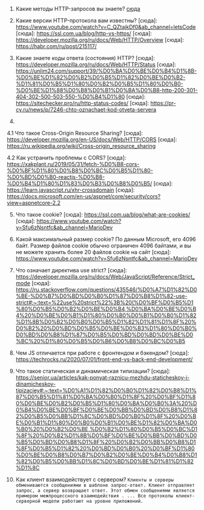 1. Какие методы HTTP-запросов вы знаете? 
[сюда](https://zametkinapolyah.ru/servera-i-protokoly/tema-7-opredelenie-metodov-http-http-method-definitions-metody-http-zaprosov.html)

2. Какие версии HTTP-протокола вам известны? 
[сюда]: https://www.youtube.com/watch?v=C_QZtajkDf0&ab_channel=letsCode
[сюда]: https://ssl.com.ua/blog/http-vs-https/
[сюда]: https://developer.mozilla.org/ru/docs/Web/HTTP/Overview
[сюда]: https://habr.com/ru/post/215117/

3. Какие знаете коды ответа (состояния) HTTP?
[сюда]: https://developer.mozilla.org/ru/docs/Web/HTTP/Status
[сюда]: https://unlim24.com/support/39/%D0%BA%D0%BE%D0%B4%D1%8B-%D0%BE%D1%82%D0%B2%D0%B5%D1%82%D0%BE%D0%B2-%D1%81%D0%B5%D1%80%D0%B2%D0%B5%D1%80%D0%B0-%D0%BE%D1%88%D0%B8%D0%B1%D0%BA%D0%B8-http-200-301-404-302-500-503-550-%D0%B4%D1%80
[сюда]: https://sitechecker.pro/ru/http-status-codes/
[сюда]: https://pr-cy.ru/news/p/7246-chto-oznachaet-kod-otveta-servera

4. 
4.1 Что такое Cross-Origin Resource Sharing? 
[сюда]: https://developer.mozilla.org/en-US/docs/Web/HTTP/CORS
[сюда]: https://ru.wikipedia.org/wiki/Cross-origin_resource_sharing

4.2 Как устранить проблемы с CORS?
[сюда]: https://xakplant.ru/2019/05/31/fetch-%D0%B8-cors-%D0%BF%D1%80%D0%B8%D0%BC%D0%B5%D1%80-%D0%BD%D0%B0-reactjs-%D0%B8-%D0%B4%D1%80%D1%83%D0%B3%D0%B8%D0%B5/
[сюда]: https://learn.javascript.ru/xhr-crossdomain
[сюда]: https://docs.microsoft.com/en-us/aspnet/core/security/cors?view=aspnetcore-2.2

5. Что такое cookie?
[сюда]: https://ssl.com.ua/blog/what-are-cookies/
[сюда]: https://www.youtube.com/watch?v=Sfu6zNsntfc&ab_channel=MarioDev

6. Какой максимальный размер cookie?
По данным Microsoft, его 4096 байт. Размер файлов cookie обычно ограничен 4096 байтами, и вы не можете хранить более 20 файлов cookie на сайт
[сюда]: https://www.youtube.com/watch?v=Sfu6zNsntfc&ab_channel=MarioDev

7. Что означает директива use strict?
[сюда]: https://developer.mozilla.org/ru/docs/Web/JavaScript/Reference/Strict_mode
[сюда]: https://ru.stackoverflow.com/questions/435546/%D0%A7%D1%82%D0%BE-%D0%B7%D0%BD%D0%B0%D1%87%D0%B8%D1%82-use-strict#:~:text=%22use%20strict%22%3B%20(%D0%BF%D0%B5%D1%80%D0%B5%D0%B2%D0%BE%D0%B4,%D0%BA%D0%BE%D0%B4%20%D0%BE%D0%B1%D1%80%D0%B0%D0%B1%D0%B0%D1%82%D1%8B%D0%B2%D0%B0%D0%B5%D1%82%D1%81%D1%8F%20%D0%B2%20%D0%BD%D0%B5%D0%BE%D0%B3%D1%80%D0%B0%D0%BD%D0%B8%D1%87%D0%B5%D0%BD%D0%BD%D0%BE%D0%BC%20%D1%80%D0%B5%D0%B6%D0%B8%D0%BC%D0%B5

8. Чем JS отличается при работе с фронтендом и бэкендом?
[сюда]: https://techrocks.ru/2020/07/01/front-end-vs-back-end-development/

9. Что такое статическая и динамическая типизации?
[сюда]: https://senior.ua/articles/kak-ponyat-raznicu-mezhdu-staticheskoy-i-dinamicheskoy-tipizaciey#:~:text=%D0%A1%D1%82%D0%B0%D1%82%D0%B8%D1%87%D0%B5%D1%81%D0%BA%D0%B0%D1%8F%20%D0%BF%D1%80%D0%BE%D0%B2%D0%B5%D1%80%D0%BA%D0%B0%3A%20%D0%B4%D0%BE%D0%BF%D0%BE%D0%BB%D0%BD%D0%B8%D1%82%D0%B5%D0%BB%D1%8C%D0%BD%D0%B0%D1%8F%20%D0%BE%D0%B1%D1%80%D0%B0%D0%B1%D0%BE%D1%82%D0%BA%D0%B0%20%D0%B2%D0%BE,%D0%B2%D1%80%D0%B5%D0%BC%D1%8F%20%D0%B2%D1%8B%D0%BF%D0%BE%D0%BB%D0%BD%D0%B5%D0%BD%D0%B8%D1%8F%20%D0%B2%D0%BB%D0%B8%D1%8F%D0%B5%D1%82%20%D0%BD%D0%B0%20%D0%BF%D1%80%D0%BE%D0%B8%D0%B7%D0%B2%D0%BE%D0%B4%D0%B8%D1%82%D0%B5%D0%BB%D1%8C%D0%BD%D0%BE%D1%81%D1%82%D1%8C

10. Как клиент взаимодействует с сервером?
``` Клиенты и серверы обмениваются сообщениями в шаблоне запрос-ответ. Клиент отправляет запрос, а сервер возвращает ответ. Этот обмен сообщениями является примером межпроцессного взаимодействия . ... Все протоколы клиент-серверной модели работают на уровне приложений. ```
